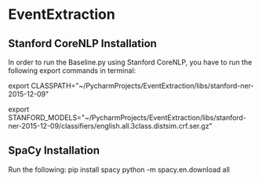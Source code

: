 # EventExtraction

## Stanford CoreNLP Installation
In order to run the Baseline.py using Stanford CoreNLP, you have to run the following export commands in terminal:

export CLASSPATH="~/PycharmProjects/EventExtraction/libs/stanford-ner-2015-12-09"

export STANFORD_MODELS="~/PycharmProjects/EventExtraction/libs/stanford-ner-2015-12-09/classifiers/english.all.3class.distsim.crf.ser.gz"

## SpaCy Installation
Run the following:
    pip install spacy
    python -m spacy.en.download all
